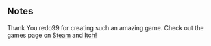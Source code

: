 ## Notes

Thank You redo99 for creating such an amazing game. Check out the games page on [Steam](https://store.steampowered.com/app/950300/REDO/) and [Itch!](https://redo99.itch.io/redo)


